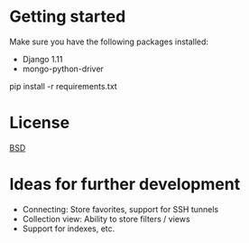 Getting started
===============

Make sure you have the following packages installed:

* Django 1.11
* mongo-python-driver

pip install -r requirements.txt

License
=======
[BSD](http://www.opensource.org/licenses/bsd-license.php)

Ideas for further development
=============================

* Connecting: Store favorites, support for SSH tunnels
* Collection view: Ability to store filters / views
* Support for indexes, etc.